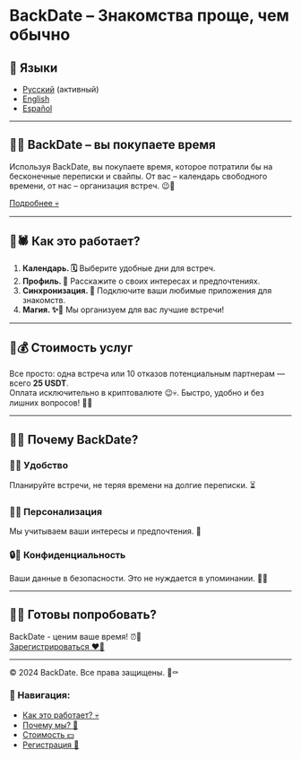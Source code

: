 # BackDate – Знакомства проще, чем обычно

## 🖤 Языки
- [Русский](ru.html) (активный)
- [English](en.html)
- [Español](es.html)

---

## 🖤👅 BackDate – вы покупаете время

Используя BackDate, вы покупаете время, которое потратили бы на бесконечные переписки и свайпы. От вас – календарь свободного времени, от нас – организация встреч. 😉🖤

[Подробнее 💀](#как-это-работает)

---

## 🖤🕷️ Как это работает?

1. **Календарь. 🗓️** Выберите удобные дни для встреч.
2. **Профиль. 📝** Расскажите о своих интересах и предпочтениях.
3. **Синхронизация. 🔄** Подключите ваши любимые приложения для знакомств.
4. **Магия. ✨🖤** Мы организуем для вас лучшие встречи!

---

## 🖤💰 Стоимость услуг

Все просто: одна встреча или 10 отказов потенциальным партнерам — всего **25 USDT**.  
Оплата исключительно в криптовалюте 😉💀. Быстро, удобно и без лишних вопросов! 👻🖤

---

## 🖤👀 Почему BackDate?

### 🖤🤝 Удобство  
Планируйте встречи, не теряя времени на долгие переписки. ⏳  

### 🖤🎯 Персонализация  
Мы учитываем ваши интересы и предпочтения. 💌  

### 🔒🖤 Конфиденциальность  
Ваши данные в безопасности. Это не нуждается в упоминании. 🕵️‍♂️  

---

## 🖤👄 Готовы попробовать?

BackDate - ценим ваше время! ⏰🖤  
[Зарегистрироваться ❤️‍🔥](signup.html)

---

© 2024 BackDate. Все права защищены. 🖤⚰️

### 🖤 Навигация:
- [Как это работает? 💀](#как-это-работает)
- [Почему мы? 👻](#почему-backdate)
- [Стоимость 💵](#стоимость-услуг)
- [Регистрация 🖤](#готовы-попробовать)

